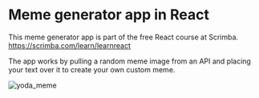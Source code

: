# Meme generator app in React

This meme generator app is part of the free React course at Scrimba. https://scrimba.com/learn/learnreact

The app works by pulling a random meme image from an API and placing your text over it to create your own custom meme.



![yoda_meme](https://user-images.githubusercontent.com/72797333/201403538-4bc0d593-5259-4bd1-8e7d-47a54e74acaa.jpg)
